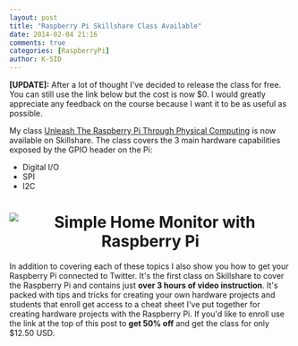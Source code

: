 ```yaml
---
layout: post
title: "Raspberry Pi Skillshare Class Available"
date: 2014-02-04 21:16
comments: true
categories: [RaspberryPi]
author: K-SID
---
```


**[UPDATE]:** After a lot of thought I've decided to release the class for free.  You can still use the link below but the cost is now $0. I would greatly appreciate any feedback on the course because I want it to be as useful as possible.

My class [Unleash The Raspberry Pi Through Physical Computing][classlink] is now available on Skillshare. The class covers the 3 main hardware capabilities exposed by the GPIO header on the Pi:

  *  Digital I/O
  *  SPI
  *  I2C

<h1 style="text-align:center"><img src="/images/completed_clean_light_angle.jpg" alt="Simple Home Monitor with Raspberry Pi"/></h1>

In addition to covering each of these topics I also show you how to get your Raspberry Pi connected to Twitter. It's the first class on Skillshare to cover the Raspberry Pi and contains just **over 3 hours of video instruction**. It's packed with tips and tricks for creating your own hardware projects and students that enroll get access to a cheat sheet I've put together for creating hardware projects with the Raspberry Pi. If you'd like to enroll use the link at the top of this post to **get 50% off** and get the class for only $12.50 USD.

[classlink]: http://skl.sh/1cTcEbF